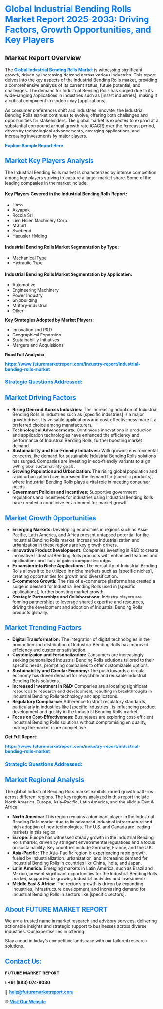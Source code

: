 <h1 style="color: #007BFF;">Global Industrial Bending Rolls Market Report 2025-2033: Driving Factors, Growth Opportunities, and Key Players</h1>

<section id="overview">
<h2>Market Report Overview</h2>
<p>The <a href="https://www.futuremarketreport.com/industry-report/industrial-bending-rolls-market" style="color: #007BFF; text-decoration: none;"><strong>Global Industrial Bending Rolls Market</strong></a> is witnessing significant growth, driven by increasing demand across various industries. This report delves into the key aspects of the Industrial Bending Rolls market, providing a comprehensive analysis of its current status, future potential, and challenges. The demand for Industrial Bending Rolls has surged due to its wide-ranging applications in industries such as [insert industries], making it a critical component in modern-day [applications].</p>
<p>As consumer preferences shift and industries innovate, the Industrial Bending Rolls market continues to evolve, offering both challenges and opportunities for stakeholders. The global market is expected to expand at a substantial compound annual growth rate (CAGR) over the forecast period, driven by technological advancements, emerging applications, and increasing investments by major players.</p>
</section>

<section id="overview">
<p><a href="https://www.futuremarketreport.com/request-sample/reportId=25945" style="color: #007BFF; text-decoration: none;"><strong>Explore Sample Report Here</strong></a></p>
</section>

<section id="key-players">
<h2 style="color: #007BFF;">Market Key Players Analysis</h2>
<p>The Industrial Bending Rolls market is characterized by intense competition among key players striving to capture a larger market share. Some of the leading companies in the market include:</p>
<h4>Key Players Covered in the Industrial Bending Rolls Report:</h4>
<ul><li>Haco</li><li>Akyapak</li><li>Roccia Srl</li><li>Lien Hsien Machinery Corp.</li><li>MG Srl</li><li>Swebend</li><li>Haeusler Holding</li></ul>
<h4>Industrial Bending Rolls Market Segmentation by Type:</h4>
<ul><li>Mechanical Type</li><li>Hydraulic Type</li></ul>

<h4>Industrial Bending Rolls Market Segmentation by Application:</h4>
<ul><li>Automotive</li><li>Engineering Machinery</li><li>Power Industry</li><li>Shipbuilding</li><li>Military-industrial</li><li>Other</li></ul>
<p><strong>Key Strategies Adopted by Market Players:</strong></p>
<ul>
<li>Innovation and R&D</li>
<li>Geographical Expansion</li>
<li>Sustainability Initiatives</li>
<li>Mergers and Acquisitions</li>
</ul>
</section>

<section>
<p><strong>Read Full Analysis: </strong></p><a href="https://www.futuremarketreport.com/industry-report/industrial-bending-rolls-market" style="color: #007BFF; text-decoration: none;"><strong>https://www.futuremarketreport.com/industry-report/industrial-bending-rolls-market</strong></a>
<h3 style="color: #007BFF;">Strategic Questions Addressed:</h3>
</section>

<section id="driving-factors">
<h2 style="color: #007BFF;">Market Driving Factors</h2>
<ul>
<li><strong>Rising Demand Across Industries:</strong> The increasing adoption of Industrial Bending Rolls in industries such as [specific industries] is a major growth driver. Its versatile applications and cost-effectiveness make it a preferred choice among manufacturers.</li>
<li><strong>Technological Advancements:</strong> Continuous innovations in production and application technologies have enhanced the efficiency and performance of Industrial Bending Rolls, further boosting market demand.</li>
<li><strong>Sustainability and Eco-Friendly Initiatives:</strong> With growing environmental concerns, the demand for sustainable Industrial Bending Rolls solutions has surged. Companies are investing in eco-friendly variants to align with global sustainability goals.</li>
<li><strong>Growing Population and Urbanization:</strong> The rising global population and rapid urbanization have increased the demand for [specific products], where Industrial Bending Rolls plays a vital role in meeting consumer needs.</li>
<li><strong>Government Policies and Incentives:</strong> Supportive government regulations and incentives for industries using Industrial Bending Rolls have created a conducive environment for market growth.</li>
</ul>
</section>

<section id="growth-opportunities">
<h2 style="color: #007BFF;">Market Growth Opportunities</h2>
<ul>
<li><strong>Emerging Markets:</strong> Developing economies in regions such as Asia-Pacific, Latin America, and Africa present untapped potential for the Industrial Bending Rolls market. Increasing industrialization and urbanization in these regions are key growth drivers.</li>
<li><strong>Innovative Product Development:</strong> Companies investing in R&D to create innovative Industrial Bending Rolls products with enhanced features and applications are likely to gain a competitive edge.</li>
<li><strong>Expansion into Niche Applications:</strong> The versatility of Industrial Bending Rolls allows it to be utilized in niche markets such as [specific niches], creating opportunities for growth and diversification.</li>
<li><strong>E-commerce Growth:</strong> The rise of e-commerce platforms has created a surge in demand for Industrial Bending Rolls used in [specific applications], further boosting market growth.</li>
<li><strong>Strategic Partnerships and Collaborations:</strong> Industry players are forming partnerships to leverage shared expertise and resources, driving the development and adoption of Industrial Bending Rolls products globally.</li>
</ul>
</section>

<section id="trending-factors">
<h2 style="color: #007BFF;">Market Trending Factors</h2>
<ul>
<li><strong>Digital Transformation:</strong> The integration of digital technologies in the production and distribution of Industrial Bending Rolls has improved efficiency and customer satisfaction.</li>
<li><strong>Customization and Personalization:</strong> Consumers are increasingly seeking personalized Industrial Bending Rolls solutions tailored to their specific needs, prompting companies to offer customizable options.</li>
<li><strong>Sustainability and Circular Economy:</strong> The push towards a circular economy has driven demand for recyclable and reusable Industrial Bending Rolls solutions.</li>
<li><strong>Increased Investment in R&D:</strong> Companies are allocating significant resources to research and development, resulting in breakthroughs in Industrial Bending Rolls technology and applications.</li>
<li><strong>Regulatory Compliance:</strong> Adherence to strict regulatory standards, particularly in industries like [specific industries], is influencing product development and quality in the Industrial Bending Rolls market.</li>
<li><strong>Focus on Cost-Effectiveness:</strong> Businesses are exploring cost-efficient Industrial Bending Rolls solutions without compromising on quality, making the market more competitive.</li>
</ul>
</section>

<section>
<p><strong>Get Full Report: </strong></p><a href="https://www.futuremarketreport.com/industry-report/industrial-bending-rolls-market" style="color: #007BFF; text-decoration: none;"><strong>https://www.futuremarketreport.com/industry-report/industrial-bending-rolls-market</strong></a>
<h3 style="color: #007BFF;">Strategic Questions Addressed:</h3>
</section>


<section id="regional-analysis">
<h2 style="color: #007BFF;">Market Regional Analysis</h2>
<p>The global Industrial Bending Rolls market exhibits varied growth patterns across different regions. The key regions analyzed in this report include North America, Europe, Asia-Pacific, Latin America, and the Middle East & Africa:</p>
<ul>
<li><strong>North America:</strong> This region remains a dominant player in the Industrial Bending Rolls market due to its advanced industrial infrastructure and high adoption of new technologies. The U.S. and Canada are leading markets in this region.</li>
<li><strong>Europe:</strong> Europe has witnessed steady growth in the Industrial Bending Rolls market, driven by stringent environmental regulations and a focus on sustainability. Key countries include Germany, France, and the U.K.</li>
<li><strong>Asia-Pacific:</strong> The Asia-Pacific region is experiencing rapid growth, fueled by industrialization, urbanization, and increasing demand for Industrial Bending Rolls in countries like China, India, and Japan.</li>
<li><strong>Latin America:</strong> Emerging markets in Latin America, such as Brazil and Mexico, present significant opportunities for the Industrial Bending Rolls market, supported by growing industrial activities and investments.</li>
<li><strong>Middle East & Africa:</strong> The region’s growth is driven by expanding industries, infrastructure development, and increasing demand for Industrial Bending Rolls in sectors like [specific sectors].</li>
</ul>
</section>

<footer>
<h2 style="color: #007BFF;">About FUTURE MARKET REPORT</h2>
<p>We are a trusted name in market research and advisory services, delivering actionable insights and strategic support to businesses across diverse industries. Our expertise lies in offering:</p>

<p>Stay ahead in today’s competitive landscape with our tailored research solutions.</p>

<h2 style="color: #007BFF;">Contact Us:</h2>
<p><strong>FUTURE MARKET REPORT</strong></p>
<p>📞 <strong>+91 (883) 074-8030</strong></p>
<p>📧 <strong><a href="mailto:help@futuremarketreport.com" style="color: #007BFF;">help@futuremarketreport.com</a></strong></p>
<p>🌐 <strong><a href="https://www.futuremarketreport.com/" style="color: #007BFF;">Visit Our Website</a></strong></p>
</footer>